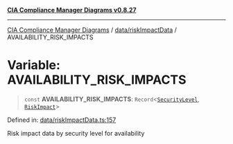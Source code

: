 [**CIA Compliance Manager Diagrams v0.8.27**](../../../README.md)

***

[CIA Compliance Manager Diagrams](../../../modules.md) / [data/riskImpactData](../README.md) / AVAILABILITY\_RISK\_IMPACTS

# Variable: AVAILABILITY\_RISK\_IMPACTS

> `const` **AVAILABILITY\_RISK\_IMPACTS**: `Record`\<[`SecurityLevel`](../../../types/cia/type-aliases/SecurityLevel.md), [`RiskImpact`](../interfaces/RiskImpact.md)\>

Defined in: [data/riskImpactData.ts:157](https://github.com/Hack23/cia-compliance-manager/blob/26bb73ca86d23be8656cdd29d12202323a449310/src/data/riskImpactData.ts#L157)

Risk impact data by security level for availability
